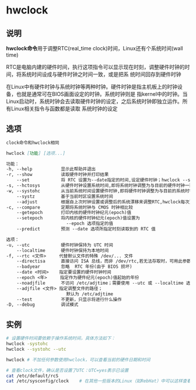 # **hwclock**

## 说明

**hwclock命令**用于调整RTC(real_time clock)时间，Linux还有个系统时间(wall time)

RTC是电脑内建的硬件时间，执行这项指令可以显示现在时刻，调整硬件时钟的时间，将系统时间设成与硬件时钟之时间一致，或是把系
统时间回存到硬件时钟

在Linux中有硬件时钟与系统时钟等两种时钟。硬件时钟是指主机板上的时钟设备，也就是通常可在BIOS画面设定的时钟。系统时钟则是
指kernel中的时钟。当Linux启动时，系统时钟会去读取硬件时钟的设定，之后系统时钟即独立运作。所有Linux相关指令与函数都是读取
系统时钟的设定

## 选项

```markdown
clock命令和hwclock相同

hwclock [功能] [选项...]

功能：
-h, --help           显示此帮助并退出
-r, --show           读取硬件时钟并打印结果
    --set            将 RTC 设置为--date指定的时间,设定硬件时钟；hwclock --set --date='28/3/2018 12:34:00'
-s, --hctosys        从硬件时钟设置系统时间,即将系统时钟调整为与目前的硬件时钟一致
-w, --systohc        从当前系统时间设置硬件时钟,即将硬件时钟调整为与目前的系统时钟一致
    --systz          基于当前时区设置系统时间
    --adjust         根据自上次时钟设置或调整后的系统漂移来调整RTC,hwclock每次更改硬件时钟都会记录在/etc/adjtime中
-c, --compare        定期将系统时钟与 CMOS 时钟相比较
    --getepoch       打印内核的硬件时钟纪元(epoch)值
    --setepoch       将内核的硬件时钟纪元(epoch)值设置为
                       --epoch 选项指定的值
    --predict        预测 --date 选项所指定时刻读取到的 RTC 值

选项：
-u, --utc            硬件时钟保持为 UTC 时间
    --localtime      硬件时钟保持为本地时间
-f, --rtc <文件>     代替默认文件的特殊 /dev/... 文件
    --directisa      直接访问 ISA 总线，而非 /dev/rtc,若无法存取时，可用此参数直接以I/O指令来存取硬件时钟
    --badyear        忽略  RTC 年份(由于 BIOS 损坏)
    --date <时间>    指定要设置的硬件时钟时间
    --epoch <年>     指定作为硬件纪元(epoch)值起始的年份
    --noadjfile      不访问 /etc/adjtime；需要使用 --utc 或 --localtime 选项
    --adjfile <文件> 指定调整文件的路径；
                       默认为 /etc/adjtime
    --test           不更新，只显示将进行什么操作
-D, --debug          调试模式

```

## 实例

```bash
# 设置硬件时间要依赖于操作系统时间，具体方法如下：
hwclock -systohc
hwclock --systohc --utc

hwclock # 不加任何参数使用hwclock，可以查看当前的硬件日期和时间

# 查看clock文件，确认是否设置了UTC：UTC=yes表示已设置
cat /etc/default/rcS
cat /etc/sysconfig/clock    # 在其他一些版本的Linux（如RebHat）中可以这样查看

```
